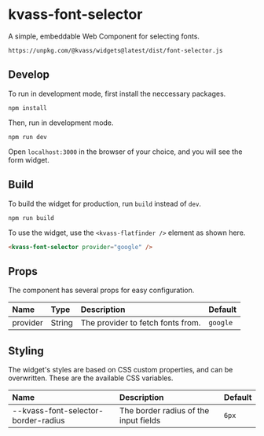 # kvass-font-selector

A simple, embeddable Web Component for selecting fonts.

`https://unpkg.com/@kvass/widgets@latest/dist/font-selector.js`

## Develop

To run in development mode, first install the neccessary packages.

```
npm install
```

Then, run in development mode.

```
npm run dev
```

Open `localhost:3000` in the browser of your choice, and you will see the form widget.

## Build

To build the widget for production, run `build` instead of `dev`.

```
npm run build
```

To use the widget, use the `<kvass-flatfinder />` element as shown here.

```html
<kvass-font-selector provider="google" />
```

## Props

The component has several props for easy configuration.

| Name     | Type   | Description                       | Default  |
| :------- | :----- | :-------------------------------- | :------- |
| provider | String | The provider to fetch fonts from. | `google` |

## Styling

The widget's styles are based on CSS custom properties, and can be overwritten.
These are the available CSS variables.

| Name                                | Description                           | Default |
| :---------------------------------- | :------------------------------------ | :------ |
| --kvass-font-selector-border-radius | The border radius of the input fields | `6px`   |
